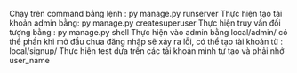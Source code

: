 Chạy trên command bằng lệnh : py manage.py runserver
Thực hiện tạo tài khoản admin bằng: py manage.py createsuperuser
Thực hiện truy vấn đối tượng bằng : py manage.py shell
Thực hiện vào admin bằng local/admin/
có thể phần khi mở đầu chưa đăng nhập sẽ xảy ra lỗi, có thể tạo tài khoản từ : local/signup/
Thực hiện test dựa trên các tải khoản mình tự tạo và phải nhớ user_name

